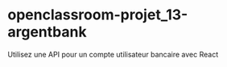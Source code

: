 # openclassroom-projet_13-argentbank
Utilisez une API pour un compte utilisateur bancaire avec React
